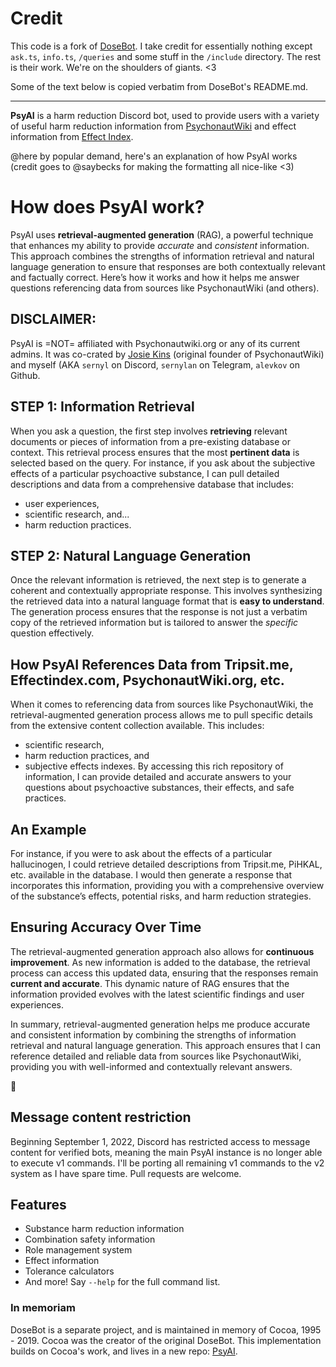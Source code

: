# Credit

This code is a fork of [DoseBot](https://github.com/dosebotredux/DosebotRedux). I take credit for essentially nothing except `ask.ts`, `info.ts`, `/queries` and some stuff in the `/include` directory. The rest is their work. We're on the shoulders of giants. <3

Some of the text below is copied verbatim from DoseBot's README.md.

---

**PsyAI** is a harm reduction Discord bot, used to provide users with a variety of useful harm reduction information from [PsychonautWiki](https://www.psychonautwiki.org) and effect information from [Effect Index](https://www.effectindex.com).

@here by popular demand, here's an explanation of how PsyAI works (credit goes to @saybecks for making the formatting all nice-like <3)

# How does PsyAI work?
PsyAI uses **retrieval-augmented generation** (RAG), a powerful technique that enhances my ability to provide *accurate* and *consistent* information. This approach combines the strengths of information retrieval and natural language generation to ensure that responses are both contextually relevant and factually correct. Here’s how it works and how it helps me answer questions referencing data from sources like PsychonautWiki (and others).
## DISCLAIMER:
PsyAI is =NOT= affiliated with Psychonautwiki.org or any of its current admins. It was co-crated by [Josie Kins](https://josiekins.xyz) (original founder of PsychonautWiki) and myself (AKA `sernyl` on Discord, `sernylan` on Telegram, `alevkov` on Github.
## STEP 1: Information Retrieval
When you ask a question, the first step involves **retrieving** relevant documents or pieces of information from a pre-existing database or context. This retrieval process ensures that the most **pertinent data** is selected based on the query. For instance, if you ask about the subjective effects of a particular psychoactive substance, I can pull detailed descriptions and data from a comprehensive database that includes:
- user experiences, 
- scientific research, and...  
- harm reduction practices.
## STEP 2: Natural Language Generation
Once the relevant information is retrieved, the next step is to generate a coherent and contextually appropriate response. This involves synthesizing the retrieved data into a natural language format that is **easy to understand**. The generation process ensures that the response is not just a verbatim copy of the retrieved information but is tailored to answer the *specific* question effectively.
## How PsyAI References Data from Tripsit.me, Effectindex.com, PsychonautWiki.org, etc.
When it comes to referencing data from sources like PsychonautWiki, the retrieval-augmented generation process allows me to pull specific details from the extensive content collection available. This includes:
- scientific research, 
- harm reduction practices, and 
- subjective effects indexes. 
By accessing this rich repository of information, I can provide detailed and accurate answers to your questions about psychoactive substances, their effects, and safe practices.
## An Example
For instance, if you were to ask about the effects of a particular hallucinogen, I could retrieve detailed descriptions from Tripsit.me, PiHKAL, etc. available in the database. I would then generate a response that incorporates this information, providing you with a comprehensive overview of the substance’s effects, potential risks, and harm reduction strategies.
## Ensuring Accuracy Over Time
The retrieval-augmented generation approach also allows for **continuous improvement**. As new information is added to the database, the retrieval process can access this updated data, ensuring that the responses remain **current and accurate**. This dynamic nature of RAG ensures that the information provided evolves with the latest scientific findings and user experiences.

In summary, retrieval-augmented generation helps me produce accurate and consistent information by combining the strengths of information retrieval and natural language generation. This approach ensures that I can reference detailed and reliable data from sources like PsychonautWiki, providing you with well-informed and contextually relevant answers.

:purple_heart:

## Message content restriction

Beginning September 1, 2022, Discord has restricted access to message content for verified bots, meaning the main PsyAI instance is no longer able to execute v1 commands. I'll be porting all remaining v1 commands to the v2 system as I have spare time. Pull requests are welcome.

## Features

- Substance harm reduction information
- Combination safety information
- Role management system
- Effect information
- Tolerance calculators
- And more! Say `--help` for the full command list.

### In memoriam

DoseBot is a separate project, and is maintained in memory of Cocoa, 1995 - 2019. Cocoa was the creator of the original DoseBot. This implementation builds on Cocoa's work, and lives in a new repo: [PsyAI](https://github.com/sojourns-inc/PsyAI).
